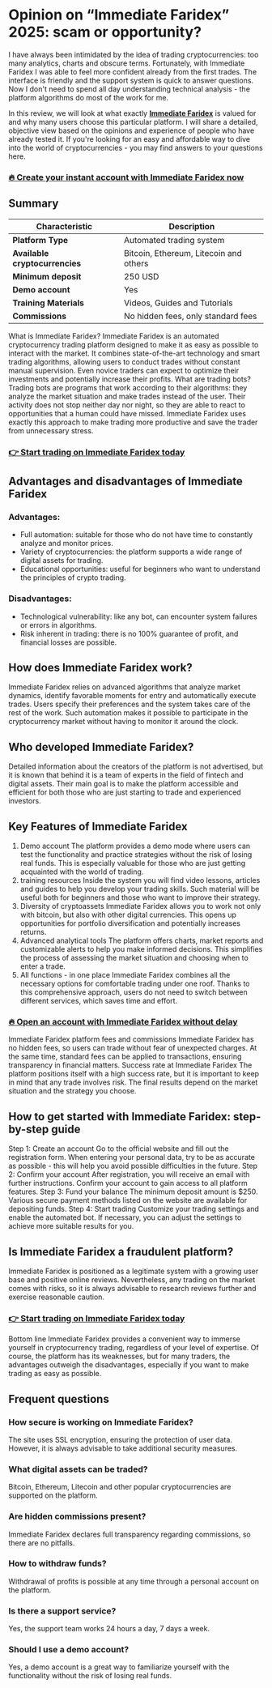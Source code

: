 # Opinion on “Immediate Faridex” 2025: scam or opportunity?

I have always been intimidated by the idea of trading cryptocurrencies: too many analytics, charts and obscure terms. Fortunately, with Immediate Faridex I was able to feel more confident already from the first trades. The interface is friendly and the support system is quick to answer questions. Now I don't need to spend all day understanding technical analysis - the platform algorithms do most of the work for me.

In this review, we will look at what exactly **[Immediate Faridex](https://immediate-faridex.com)** is valued for and why many users choose this particular platform. I will share a detailed, objective view based on the opinions and experience of people who have already tested it. If you're looking for an easy and affordable way to dive into the world of cryptocurrencies - you may find answers to your questions here.

### [🔥 Create your instant account with Immediate Faridex now](https://immediate-faridex.com)

## Summary

| **Characteristic**            | **Description**                                          |
|-------------------------------|----------------------------------------------------------|
| **Platform Type**             | Automated trading system                                 |
| **Available cryptocurrencies**| Bitcoin, Ethereum, Litecoin and others                   |
| **Minimum deposit**           | 250 USD                                                  |
| **Demo account**              | Yes                                                      |
| **Training Materials**        | Videos, Guides and Tutorials                             |
| **Commissions**               | No hidden fees, only standard fees                       |
 
What is Immediate Faridex? Immediate Faridex is an automated cryptocurrency trading platform designed to make it as easy as possible to interact with the market. It combines state-of-the-art technology and smart trading algorithms, allowing users to conduct trades without constant manual supervision. Even novice traders can expect to optimize their investments and potentially increase their profits.
What are trading bots? Trading bots are programs that work according to their algorithms: they analyze the market situation and make trades instead of the user. Their activity does not stop neither day nor night, so they are able to react to opportunities that a human could have missed. Immediate Faridex uses exactly this approach to make trading more productive and save the trader from unnecessary stress.

### [👉 Start trading on Immediate Faridex today](https://immediate-faridex.com)

## Advantages and disadvantages of Immediate Faridex
### Advantages:
* Full automation: suitable for those who do not have time to constantly analyze and monitor prices.
* Variety of cryptocurrencies: the platform supports a wide range of digital assets for trading.
* Educational opportunities: useful for beginners who want to understand the principles of crypto trading.
### Disadvantages:
* Technological vulnerability: like any bot, can encounter system failures or errors in algorithms.
* Risk inherent in trading: there is no 100% guarantee of profit, and financial losses are possible.

## How does Immediate Faridex work? 
Immediate Faridex relies on advanced algorithms that analyze market dynamics, identify favorable moments for entry and automatically execute trades. Users specify their preferences and the system takes care of the rest of the work. Such automation makes it possible to participate in the cryptocurrency market without having to monitor it around the clock.
## Who developed Immediate Faridex? 
Detailed information about the creators of the platform is not advertised, but it is known that behind it is a team of experts in the field of fintech and digital assets. Their main goal is to make the platform accessible and efficient for both those who are just starting to trade and experienced investors.

## Key Features of Immediate Faridex
1. Demo account The platform provides a demo mode where users can test the functionality and practice strategies without the risk of losing real funds. This is especially valuable for those who are just getting acquainted with the world of trading.
2. training resources Inside the system you will find video lessons, articles and guides to help you develop your trading skills. Such material will be useful both for beginners and those who want to improve their strategy.
3. Diversity of cryptoassets Immediate Faridex allows you to work not only with bitcoin, but also with other digital currencies. This opens up opportunities for portfolio diversification and potentially increases returns.
4. Advanced analytical tools The platform offers charts, market reports and customizable alerts to help you make informed decisions. This simplifies the process of assessing the market situation and choosing when to enter a trade.
5. All functions - in one place Immediate Faridex combines all the necessary options for comfortable trading under one roof. Thanks to this comprehensive approach, users do not need to switch between different services, which saves time and effort.
   
### [🔥 Open an account with Immediate Faridex without delay](https://immediate-faridex.com)

Immediate Faridex platform fees and commissions Immediate Faridex has no hidden fees, so users can trade without fear of unexpected charges. At the same time, standard fees can be applied to transactions, ensuring transparency in financial matters.
Success rate at Immediate Faridex The platform positions itself with a high success rate, but it is important to keep in mind that any trade involves risk. The final results depend on the market situation and the strategy you choose.

## How to get started with Immediate Faridex: step-by-step guide
Step 1: 
Create an account Go to the official website and fill out the registration form. When entering your personal data, try to be as accurate as possible - this will help you avoid possible difficulties in the future.
Step 2: 
Confirm your account After registration, you will receive an email with further instructions. Confirm your account to gain access to all platform features.
Step 3: 
Fund your balance The minimum deposit amount is $250. Various secure payment methods listed on the website are available for depositing funds.
Step 4: 
Start trading Customize your trading settings and enable the automated bot. If necessary, you can adjust the settings to achieve more suitable results for you.

## Is Immediate Faridex a fraudulent platform? 
Immediate Faridex is positioned as a legitimate system with a growing user base and positive online reviews. Nevertheless, any trading on the market comes with risks, so it is always advisable to research reviews further and exercise reasonable caution.

### [👉 Start trading on Immediate Faridex today](https://immediate-faridex.com)

Bottom line Immediate Faridex provides a convenient way to immerse yourself in cryptocurrency trading, regardless of your level of expertise. Of course, the platform has its weaknesses, but for many traders, the advantages outweigh the disadvantages, especially if you want to make trading as easy as possible.

## Frequent questions
### How secure is working on Immediate Faridex? 
The site uses SSL encryption, ensuring the protection of user data. However, it is always advisable to take additional security measures.
### What digital assets can be traded? 
Bitcoin, Ethereum, Litecoin and other popular cryptocurrencies are supported on the platform.
### Are hidden commissions present? 
Immediate Faridex declares full transparency regarding commissions, so there are no pitfalls.
### How to withdraw funds? 
Withdrawal of profits is possible at any time through a personal account on the platform.
### Is there a support service? 
Yes, the support team works 24 hours a day, 7 days a week.
### Should I use a demo account? 
Yes, a demo account is a great way to familiarize yourself with the functionality without the risk of losing real funds.

